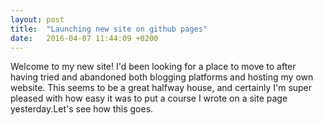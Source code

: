 ```yaml
---
layout: post
title:  "Launching new site on github pages"
date:   2016-04-07 11:44:09 +0200
---
```


Welcome to my new site! I'd been looking for a place to move to after having tried and abandoned both blogging platforms and hosting my own website. This seems to be a great halfway house, and certainly I'm super pleased with how easy it was to put a course I wrote on a site page yesterday.Let's see how this goes.
